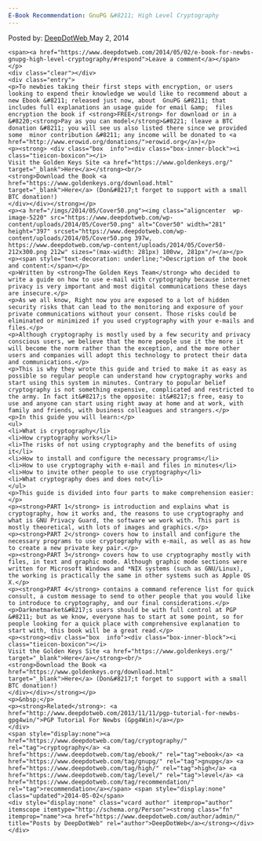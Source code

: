 ```yaml
---
E-Book Recommendation: GnuPG &#8211; High Level Cryptography
---
```

<article class="post-listing post-5219 post type-post status-publish format-standard has-post-thumbnail hentry category-deepdot-news tag-cryptography tag-ebook tag-gnupg tag-high tag-level tag-recommendation">
    <div class="post-inner">
        <span>Posted by: <a href="https://www.deepdotweb.com/author/admin/" title="">DeepDotWeb </a></span>
    <span>May 2, 2014</span>
    
    <span><a href="https://www.deepdotweb.com/2014/05/02/e-book-for-newbs-gnupg-high-level-cryptography/#respond">Leave a comment</a></span>
    </p>
    <div class="clear"></div>
    <div class="entry">
    <p>To newbies taking their first steps with encryption, or users looking to expend their knowledge we would like to recommend about a new Ebook &#8211; released just now, about  GnuPG &#8211; that includes full explanations an usage guide for email &amp;  files encryption the book if <strong>FREE</strong> for download or in a &#8220;<strong>Pay as you can model</strong>&#8221; (leave a BTC donation &#8211; you will see us also listed there since we provided some  minor contribution &#8211; any income will be donated to <a href="http://www.erowid.org/donations/">erowid.org</a>)</p>
    <p><strong> <div class="box  info"><div class="box-inner-block"><i class="tieicon-boxicon"></i>
    Visit the Golden Keys Site <a href="https://www.goldenkeys.org/" target="_blank">Here</a></strong><br/>
    <strong>Download the Book <a href="https://www.goldenkeys.org/download.html" target="_blank">Here</a> (Don&#8217;t forget to support with a small BTC donation!)
    </div></div></strong></p>
    <p><a href="/imgs/2014/05/Cover50.png"><img class="aligncenter  wp-image-5220" src="https://www.deepdotweb.com/wp-content/uploads/2014/05/Cover50.png" alt="Cover50" width="281" height="397" srcset="https://www.deepdotweb.com/wp-content/uploads/2014/05/Cover50.png 397w, https://www.deepdotweb.com/wp-content/uploads/2014/05/Cover50-212x300.png 212w" sizes="(max-width: 281px) 100vw, 281px"/></a></p>
    <p><span style="text-decoration: underline;">Description of the book and content:</span></p>
    <p>Written by <strong>The Golden Keys Team</strong> who decided to write a guide on how to use e-mail with cryptography because internet privacy is very important and most digital communications these days are insecure.</p>
    <p>As we all know, Right now you are exposed to a lot of hidden security risks that can lead to the monitoring and exposure of your private communications without your consent. Those risks could be eliminated or minimized if you used cryptography with your e-mails and files.</p>
    <p>Although cryptography is mostly used by a few security and privacy conscious users, we believe that the more people use it the more it will become the norm rather than the exception, and the more other users and companies will adopt this technology to protect their data and communications.</p>
    <p>This is why they wrote this guide and tried to make it as easy as possible so regular people can understand how cryptography works and start using this system in minutes. Contrary to popular belief cryptography is not something expensive, complicated and restricted to the army. In fact it&#8217;s the opposite: it&#8217;s free, easy to use and anyone can start using right away at home and at work, with family and friends, with business colleagues and strangers.</p>
    <p>In this guide you will learn:</p>
    <ul>
    <li>What is cryptography</li>
    <li>How cryptography works</li>
    <li>The risks of not using cryptography and the benefits of using it</li>
    <li>How to install and configure the necessary programs</li>
    <li>How to use cryptography with e-mail and files in minutes</li>
    <li>How to invite other people to use cryptography</li>
    <li>What cryptography does and does not</li>
    </ul>
    <p>This guide is divided into four parts to make comprehension easier:</p>
    <p><strong>PART 1</strong> is introduction and explains what is cryptography, how it works and, the reasons to use cryptography and what is GNU Privacy Guard, the software we work with. This part is mostly theoretical, with lots of images and graphics.</p>
    <p><strong>PART 2</strong> covers how to install and configure the necessary programs to use cryptography with e-mail, as well as as how to create a new private key pair.</p>
    <p><strong>PART 3</strong> covers how to use cryptography mostly with files, in text and graphic mode. Although graphic mode sections were written for Microsoft Windows and *NIX systems (such as GNU/Linux), the working is practically the same in other systems such as Apple OS X.</p>
    <p><strong>PART 4</strong> contains a command reference list for quick consult, a custom message to send to other people that you would like to introduce to cryptography, and our final considerations.</p>
    <p>Darknetmarket&#8217;s users should be with full control at PGP &#8211; but as we know, everyone has to start at some point, so for people looking for a quick place with comprehensive explanation to start with, this book will be a great read.</p>
    <p><strong><div class="box  info"><div class="box-inner-block"><i class="tieicon-boxicon"></i>
    Visit the Golden Keys Site <a href="https://www.goldenkeys.org/" target="_blank">Here</a></strong><br/>
    <strong>Download the Book <a href="https://www.goldenkeys.org/download.html" target="_blank">Here</a> (Don&#8217;t forget to support with a small BTC donation!)
    </div></div></strong></p>
    <p>&nbsp;</p>
    <p><strong>Related</strong>: <a href="http://www.deepdotweb.com/2013/11/11/pgp-tutorial-for-newbs-gpg4win/">PGP Tutorial For Newbs (Gpg4Win)</a></p>
    </div>
    <span style="display:none"><a href="https://www.deepdotweb.com/tag/cryptography/" rel="tag">cryptography</a> <a href="https://www.deepdotweb.com/tag/ebook/" rel="tag">ebook</a> <a href="https://www.deepdotweb.com/tag/gnupg/" rel="tag">gnupg</a> <a href="https://www.deepdotweb.com/tag/high/" rel="tag">high</a> <a href="https://www.deepdotweb.com/tag/level/" rel="tag">level</a> <a href="https://www.deepdotweb.com/tag/recommendation/" rel="tag">recommendation</a></span> <span style="display:none" class="updated">2014-05-02</span>
    <div style="display:none" class="vcard author" itemprop="author" itemscope itemtype="http://schema.org/Person"><strong class="fn" itemprop="name"><a href="https://www.deepdotweb.com/author/admin/" title="Posts by DeepDotWeb" rel="author">DeepDotWeb</a></strong></div>
    </div>
</article>

